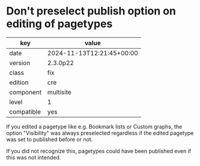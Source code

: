 [//]: # (werk v2)
# Don't preselect publish option on editing of pagetypes

key        | value
---------- | ---
date       | 2024-11-13T12:21:45+00:00
version    | 2.3.0p22
class      | fix
edition    | cre
component  | multisite
level      | 1
compatible | yes

If you edited a pagetype like e.g. Bookmark lists or Custom graphs, the option
"Visibility" was always preselected regardless if the edited pagetype was set
to published before or not.

If you did not recognize this, pagetypes could have been published even if
this was not intended.
